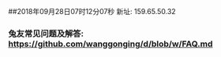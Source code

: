 ##2018年09月28日07时12分07秒 新址: 159.65.50.32
### 兔友常见问题及解答: https://github.com/wanggonging/d/blob/w/FAQ.md

